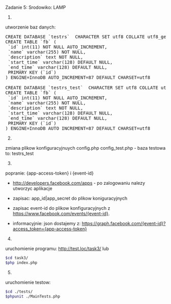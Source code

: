 Zadanie 5:
Srodowiko: LAMP


1. 
utworzenie baz danych:

<pre>
CREATE DATABASE `testrs`  CHARACTER SET utf8 COLLATE utf8_general_ci;
CREATE TABLE `fb` (
 `id` int(11) NOT NULL AUTO_INCREMENT,
 `name` varchar(255) NOT NULL,
 `description` text NOT NULL,
 `start_time` varchar(128) DEFAULT NULL,
 `end_time` varchar(128) DEFAULT NULL,
 PRIMARY KEY (`id`)
) ENGINE=InnoDB AUTO_INCREMENT=87 DEFAULT CHARSET=utf8

CREATE DATABASE `testrs_test`  CHARACTER SET utf8 COLLATE utf8_general_ci;
CREATE TABLE `fb` (
 `id` int(11) NOT NULL AUTO_INCREMENT,
 `name` varchar(255) NOT NULL,
 `description` text NOT NULL,
 `start_time` varchar(128) DEFAULT NULL,
 `end_time` varchar(128) DEFAULT NULL,
 PRIMARY KEY (`id`)
) ENGINE=InnoDB AUTO_INCREMENT=87 DEFAULT CHARSET=utf8
</pre>


2.
zmiana plikow konfiguracyjnuych
config.php 
config_test.php - baza testowa to: testrs_test


3. 
popranie: {app-access-token} i {event-id} 

   - http://developers.facebook.com/apps - po zalogowaniu nalezy utworzyc aplikacje

   - zapisac: app_id|app_secret do plikow koniguracyjnych

   - zapisac event-id do plikow konfiguracyjnych z https://www.facebook.com/events/{event-id}.

   - informacyjnie: json dostajemy z: https://graph.facebook.com/{event-id}?access_token={app-access-token} 



4. 
uruchomienie programu:
http://test.loc/task3/
lub 
```bash
$cd task3/
$php index.php
````


5. 
uruchomienie testow:
```bash
$cd ./tests/
$phpunit ./MainTests.php
```
